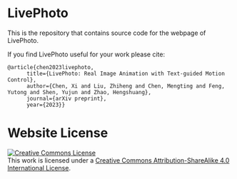 # LivePhoto

This is the repository that contains source code for the webpage of LivePhoto.

If you find LivePhoto useful for your work please cite:
```
@article{chen2023livephoto,
      title={LivePhoto: Real Image Animation with Text-guided Motion Control},
      author={Chen, Xi and Liu, Zhiheng and Chen, Mengting and Feng, Yutong and Shen, Yujun and Zhao, Hengshuang},
      journal={arXiv preprint},
      year={2023}}
```

# Website License
<a rel="license" href="http://creativecommons.org/licenses/by-sa/4.0/"><img alt="Creative Commons License" style="border-width:0" src="https://i.creativecommons.org/l/by-sa/4.0/88x31.png" /></a><br />This work is licensed under a <a rel="license" href="http://creativecommons.org/licenses/by-sa/4.0/">Creative Commons Attribution-ShareAlike 4.0 International License</a>.
